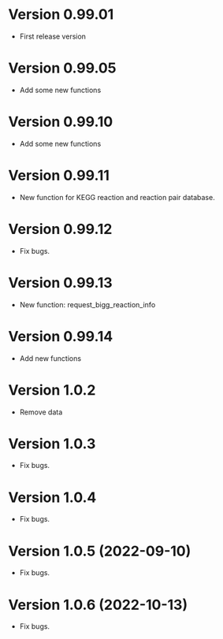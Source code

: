 # Version 0.99.01

* First release version

# Version 0.99.05

* Add some new functions

# Version 0.99.10

* Add some new functions

# Version 0.99.11

* New function for KEGG reaction and reaction pair database.

# Version 0.99.12

* Fix bugs.


# Version 0.99.13

* New function: request_bigg_reaction_info

# Version 0.99.14

* Add new functions

# Version 1.0.2

* Remove data

# Version 1.0.3

* Fix bugs.

# Version 1.0.4

* Fix bugs.

# Version 1.0.5 (2022-09-10)

* Fix bugs.

# Version 1.0.6 (2022-10-13)

* Fix bugs.
